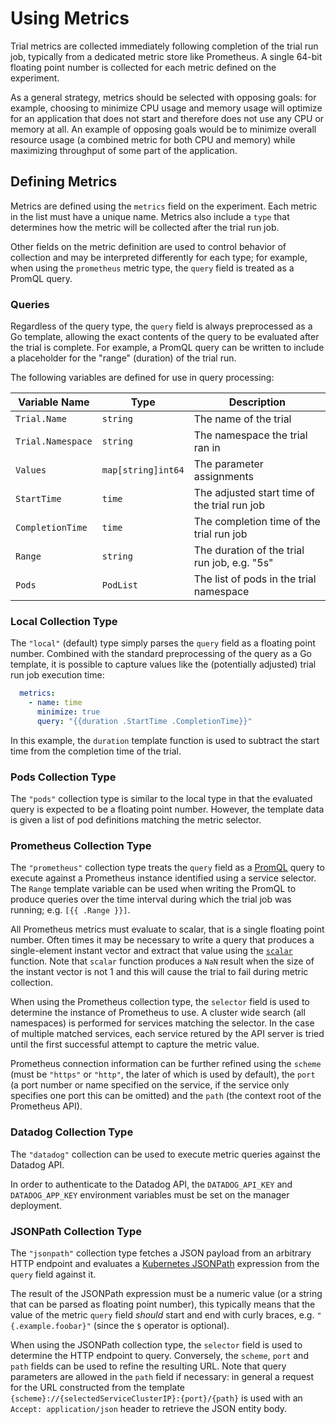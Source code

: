# Using Metrics

Trial metrics are collected immediately following completion of the trial run job, typically from a dedicated metric store like Prometheus. A single 64-bit floating point number is collected for each metric defined on the experiment.

As a general strategy, metrics should be selected with opposing goals: for example, choosing to minimize CPU usage and memory usage will optimize for an application that does not start and therefore does not use any CPU or memory at all. An example of opposing goals would be to minimize overall resource usage (a combined metric for both CPU and memory) while maximizing throughput of some part of the application.

## Defining Metrics

Metrics are defined using the `metrics` field on the experiment. Each metric in the list must have a unique name. Metrics also include a `type` that determines how the metric will be collected after the trial run job.

Other fields on the metric definition are used to control behavior of collection and may be interpreted differently for each type; for example, when using the `prometheus` metric type, the `query` field is treated as a PromQL query.

### Queries

Regardless of the query type, the `query` field is always preprocessed as a Go template, allowing the exact contents of the query to be evaluated after the trial is complete. For example, a PromQL query can be written to include a placeholder for the "range" (duration) of the trial run.

The following variables are defined for use in query processing:

| Variable Name     |  Type              | Description                                   |
|-------------------|--------------------|-----------------------------------------------|
| `Trial.Name`      | `string`           | The name of the trial                         |
| `Trial.Namespace` | `string`           | The namespace the trial ran in                |
| `Values`          | `map[string]int64` | The parameter assignments                     |
| `StartTime`       | `time`             | The adjusted start time of the trial run job  |
| `CompletionTime`  | `time`             | The completion time of the trial run job      |
| `Range`           | `string`           | The duration of the trial run job, e.g. "5s"  |
| `Pods`            | `PodList`          | The list of pods in the trial namespace       |

### Local Collection Type

The `"local"` (default) type simply parses the `query` field as a floating point number. Combined with the standard preprocessing of the query as a Go template, it is possible to capture values like the (potentially adjusted) trial run job execution time:

```yaml
  metrics:
    - name: time
      minimize: true
      query: "{{duration .StartTime .CompletionTime}}"
```

In this example, the `duration` template function is used to subtract the start time from the completion time of the trial.

### Pods Collection Type

The `"pods"` collection type is similar to the local type in that the evaluated query is expected to be a floating point number. However, the template data is given a list of pod definitions matching the metric selector.

### Prometheus Collection Type

The `"prometheus"` collection type treats the `query` field as a [PromQL](https://prometheus.io/docs/prometheus/latest/querying/basics/) query to execute against a Prometheus instance identified using a service selector. The `Range` template variable can be used when writing the PromQL to produce queries over the time interval during which the trial job was running; e.g. `[{{ .Range }}]`.

All Prometheus metrics must evaluate to scalar, that is a single floating point number. Often times it may be necessary to write a query that produces a single-element instant vector and extract that value using the [`scalar`](https://prometheus.io/docs/prometheus/latest/querying/functions/#scalar) function. Note that `scalar` function produces a `NaN` result when the size of the instant vector is not 1 and this will cause the trial to fail during metric collection.

When using the Prometheus collection type, the `selector` field is used to determine the instance of Prometheus to use. A cluster wide search (all namespaces) is performed for services matching the selector. In the case of multiple matched services, each service retured by the API server is tried until the first successful attempt to capture the metric value.

Prometheus connection information can be further refined using the `scheme` (must be `"https"` or `"http"`, the later of which is used by default), the `port` (a port number or name specified on the service, if the service only specifies one port this can be omitted) and the `path` (the context root of the Prometheus API).

### Datadog Collection Type

The `"datadog"` collection can be used to execute metric queries against the Datadog API.

In order to authenticate to the Datadog API, the `DATADOG_API_KEY` and `DATADOG_APP_KEY` environment variables must be set on the manager deployment.

### JSONPath Collection Type

The `"jsonpath"` collection type fetches a JSON payload from an arbitrary HTTP endpoint and evaluates a [Kubernetes JSONPath](https://kubernetes.io/docs/reference/kubectl/jsonpath/) expression from the `query` field against it.

The result of the JSONPath expression must be a numeric value (or a string that can be parsed as floating point number), this typically means that the value of the metric `query` field _should_ start and end with curly braces, e.g. `"{.example.foobar}"` (since the `$` operator is optional).

When using the JSONPath collection type, the `selector` field is used to determine the HTTP endpoint to query. Conversely, the `scheme`, `port` and `path` fields can be used to refine the resulting URL. Note that query parameters are allowed in the `path` field if necessary: in general a request for the URL constructed from the template `{scheme}://{selectedServiceClusterIP}:{port}/{path}` is used with an `Accept: application/json` header to retrieve the JSON entity body.
